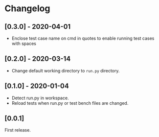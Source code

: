 # Changelog

## [0.3.0] - 2020-04-01
- Enclose test case name on cmd in quotes to enable running test cases with spaces

## [0.2.0] - 2020-03-14
- Change default working directory to `run.py` directory.

## [0.1.0] - 2020-01-04
- Detect run.py in workspace.
- Reload tests when run.py or test bench files are changed.


## [0.0.1]
First release.
